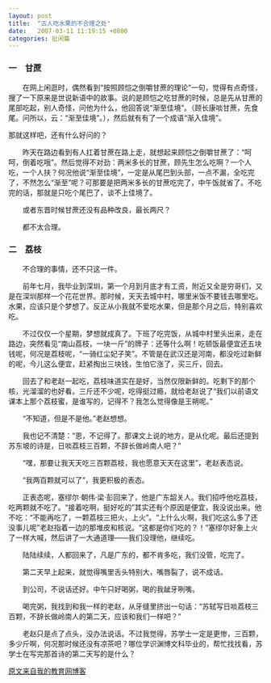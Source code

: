 ```yaml
---
layout: post
title:  "古人吃水果的不合理之处"
date:   2007-03-11 11:19:15 +0800
categories: 扯闲篇
---
```

### 一　甘蔗

　　在网上闲逛时，偶然看到“按照顾恺之倒嚼甘蔗的理论”一句，觉得有点奇怪，搜了一下原来是世说新语中的故事。说的是顾恺之吃甘蔗的时候，总是先从甘蔗的尾部吃起，别人奇怪，问他为什么，他回答说“渐至佳境”。（顾长康啖甘蔗，先食尾。问所以，云：“渐至佳境”。），然后就有有了一个成语“渐入佳境”。

 <!-- more -->

那就这样吧，还有什么好问的？

　　昨天在路边看到有人扛着甘蔗在路上走，就想起来顾恺之倒嚼甘蔗了：“呵呵，倒着吃哦”。然后觉得不对劲：两米多长的甘蔗，顾先生怎么吃啊？一个人吃，一个人扶？何况他说“渐至佳境”，一定是从尾巴到头部，一点不漏，全吃完了，不然怎么“渐至”呢？可那要是把两米多长的甘蔗吃完了，中午饭就省了。不吃完的话，那就是只吃个尾巴了，谈不上佳境了。

　　或者东晋时候甘蔗还没有品种改良，最长两尺？

　　都不太合理。

### 二　荔枝

　　不合理的事情，还不只这一件。

　　前年七月，我毕业到深圳，第一个月到月底才有工资，附近又全是穷哥们，又是在深圳那样一个花花世界。那时候，天天去城中村，哪里米饭不要钱去哪里吃。水果，应该只是个梦想了。反正从小我就不爱吃水果，但是那个月之后，特别喜欢吃。

　　不过仅仅一个星期，梦想就成真了。下班了吃完饭，从城中村里头出来，走在路边，突然看见“南山荔枝，一块一斤”的牌子：还等什么啊！吃顿饭最便宜还五块钱呢，何况是荔枝呢，“一骑红尘妃子笑”。不管是在武汉还是河南，都没吃过新鲜的呢，今儿这么便宜，赶紧掏出三块钱，生怕它涨了，买三斤，回去。

　　回去了和老赵一起吃，荔枝味道实在是好，当然仅限新鲜的。吃剩下的那个核，光溜溜的也好看。三斤还不少呢，吃得挺过瘾，就给老赵说了“我们以前语文课本上那个荔枝蜜，是谁写的，记得不？我怎么觉得像是王朔呢。”

　　“不知道，但是不是他。”老赵想想。

　　我也记不清楚：“恩，不记得了。那课文上说的地方，是从化呢。最后还提到苏东坡的诗是，日啖荔枝三百颗，不辞长做岭南人吧？”

　　“嘿，那要让我天天吃三百颗荔枝，我也愿意天天在这里”，老赵表态说。

　　“我两百颗就可以了”，我更积极的表态。

　　正表态呢，塞缪尔·朝伟·梁·彭回来了，他是广东韶关人。我们招呼他吃荔枝，吃两颗就不吃了。“接着吃啊，挺好吃的”其实还有个原因是便宜，我没说出来。他不吃：“不能再吃了，一颗荔枝三把火，上火”。“上什么火啊，我们吃这么多了还没事儿呢”老赵指着一边的那堆皮和核说。“这都是你们吃的？！”塞缪尔好象上火了一样大喊，然后讲了一大通道理——我们没理他，继续吃。

　　陆陆续续，人都回来了，凡是广东的，都不肯多吃，我们没管，吃完了。

　　第二天早上起来，就觉得嘴里舌头特别大，嘴唇裂了，说不成话。

　　到公司，不说话还好。中午只好喝粥，喝的我龇牙咧嘴。

　　喝完粥，我找到和我一样的老赵，从牙缝里挤出一句话：“苏轼写日啖荔枝三百颗，不辞长做岭南人的第二天，应该和我们一样吧？”

　　老赵只是点了点头，没办法说话。不过我觉得，苏学士一定是更惨，三百颗，多少斤啊，何况那时候还没有凉茶吧？哪位学识渊博文科毕业的，帮忙找找看，苏学士在写完那首诗的第二天写的是什么？

[原文来自我的教育网博客][原文来自我的教育网博客]

[原文来自我的教育网博客]:http://teacher.edu.cn/pc/article/200703/333826.html
